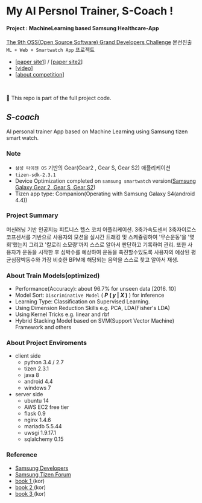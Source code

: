 # My AI Persnol Trainer, S-Coach !
#### Project : MachineLearning based Samsung Healthcare-App
[The 9th OSS(Open Source Software) Grand Developers Challenge](https://www.oss.kr/notice/show/6008d9bc-66f0-4373-a9df-19a8973c7038) 본선진출 `ML + Web + Smartwatch App` 프로젝트
* [[paper site1](https://www.semanticscholar.org/paper/Recognition-of-Anaerobic-based-on-Machine-Learning-Cho-Lee/b09e29cb5e33519be01e7fa9fe4d486903b73721)] / [[paper site2](https://www.researchgate.net/publication/312408156_Recognition_of_Anaerobic_based_on_Machine_Learning_using_Smart_Watch_Sensor_Data)]
* [[video](https://youtube.be/p153vP5Wqir1B56w)]
* [[about competition](https://www.oss.kr/notice/show/6008d9bc-66f0-4373-a9df-19a8973c7038)]

<br>


:rocket: This repo is part of the full project code.

## __*S-coach*__ 
AI personal trainer App based on Machine Learning using Samsung tizen smart watch.

### Note
* `삼성 타이젠 OS` 기반의 Gear(Gear2 , Gear S, Gear S2)  애플리케이션
* `tizen-sdk-2.3.1`
* Device Optimization completed on `samsung smartwatch` version([Samsung Galaxy Gear 2, Gear S, Gear S2](https://developer.samsung.com/galaxy-watch))
* Tizen app type: Companion(Operating with Samsung Galaxy S4(android 4.4))

### Project Summary
머신러닝 기반 인공지능 피트니스 헬스 코치 어플리케이션.
3축가속도센서 3축자이로스코프센서를 기반으로 사용자의 모션을 실시간 트래킹 및 스케쥴링하여 '무슨운동'을 '몇회'했는지 그리고 '칼로리 소모량'까지 스스로 알아서 판단하고 기록하여 관리.
또한 사용자가 운동을 시작한 후 심박수를 예상하여 운동을 촉진할수있도록 사용자의 예상된 평균심장박동수와 가장 비슷한 BPM에 해당되는 음악을 스스로 찾고 알아서 재생.

### About Train Models(__optimized__)
* Performance(Accuracy): about 96.7% for unseen data [2016. 10] 
* Model Sort: `Discriminative Model` ( **_P_** **( _y_ | _X_ )** ) for inference
* Learning Type: Classification on Supervised Learning.
* Using Dimension Reduction Skills e.g. PCA, LDA(Fisher's LDA)
* Using Kernel Tricks e.g. linear and rbf
* Hybrid Stacking Model based on SVM(Support Vector Machine) Framework and others 

### About Project Enviroments
* client side
  * python 3.4 / 2.7
  * tizen 2.3.1
  * java 8
  * android 4.4
  * windows 7
* server side
  * ubuntu 14
  * AWS EC2 free tier
  * flask 0.9
  * nginx 1.4.6
  * mariadb 5.5.44
  * uwsgi 1.9.17.1
  * sqlalchemy 0.15

### Reference
* [Samsung Developers](https://developer.samsung.com/forum/android/samsung-sdk?boardName=SDK&searchSubIdAll=&searchSubId=&searchType=ALL&listLines=40&searchText=tizen)
* [Samsung Tizen Forum](https://www.samsungtizenforum.com/)
* [book 1 ](http://www.hanbit.co.kr/store/books/look.php?p_code=E6459056874)(kor)
* [book 2 ](http://book.interpark.com/product/BookDisplay.do?_method=detail&sc.saNo=001&sc.prdNo=216774259&gclid=Cj0KCQiAurjgBRCqARIsAD09sg9bcVJnPhp9QvONk9QuGJJkgvZu5jHmehbMiu0mpuM1Kui5vAN8-kcaArDxEALw_wcB&product2017=true)(kor)
* [book 3 ](http://www.yes24.com/24/goods/16022321)(kor)
